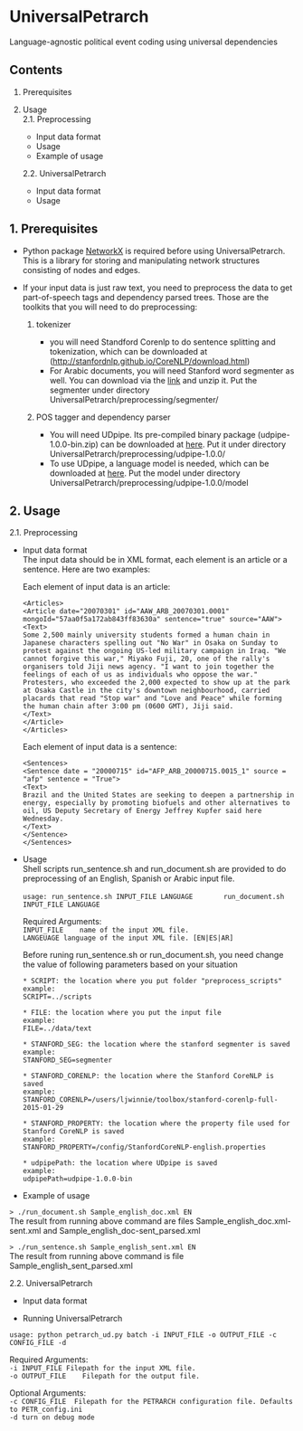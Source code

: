# UniversalPetrarch
Language-agnostic political event coding using universal dependencies

## Contents


1. Prerequisites

2. Usage  
	2.1. Preprocessing  
	* Input data format  
	* Usage  
	* Example of usage  

	2.2. UniversalPetrarch  
	* Input data format  
	* Usage  


   

## 1. Prerequisites
* Python package [NetworkX](https://networkx.github.io/) is required before using UniversalPetrarch. This is a library for storing and manipulating network structures consisting of nodes and edges. 

* If your input data is just raw text, you need to preprocess the data to get part-of-speech tags and dependency parsed trees. Those are the toolkits that you will need to do preprocessing:
	1. tokenizer
		* you will need Standford Corenlp to do sentence splitting and tokenization, which can be downloaded at (http://stanfordnlp.github.io/CoreNLP/download.html)
		* For Arabic documents, you will need Stanford word segmenter as well. You can download via the [link](http://nlp.stanford.edu/software/segmenter.html#Download) and unzip it. Put the segmenter under directory UniversalPetrarch/preprocessing/segmenter/


	2. POS tagger and dependency parser  
		* You will need UDpipe. Its pre-compiled binary package (udpipe-1.0.0-bin.zip) can be downloaded at [here](https://github.com/ufal/udpipe/releases/tag/v1.0.0). Put it under directory UniversalPetrarch/preprocessing/udpipe-1.0.0/
		* To use UDpipe, a language model is needed, which can be downloaded at [here](https://ufal.mff.cuni.cz/udpipe#download). Put the model under directory UniversalPetrarch/preprocessing/udpipe-1.0.0/model



## 2. Usage
2.1. Preprocessing  
* Input data format  
	The input data should be in XML format, each element is an article or a sentence. Here are two examples:  
    
	Each element of input data is an article:  
    
	``` 
	<Articles>
	<Article date="20070301" id="AAW_ARB_20070301.0001" mongoId="57aa0f5a172ab843ff83630a" sentence="true" source="AAW">
	<Text>
	Some 2,500 mainly university students formed a human chain in Japanese characters spelling out "No War" in Osaka on Sunday to protest against the ongoing US-led military campaign in Iraq. "We cannot forgive this war," Miyako Fuji, 20, one of the rally's organisers told Jiji news agency. "I want to join together the feelings of each of us as individuals who oppose the war." Protesters, who exceeded the 2,000 expected to show up at the park at Osaka Castle in the city's downtown neighbourhood, carried placards that read "Stop war" and "Love and Peace" while forming the human chain after 3:00 pm (0600 GMT), Jiji said.
	</Text>
	</Article>
	</Articles>
	```

	Each element of input data is a sentence:  
    
    ```
    <Sentences>
	<Sentence date = "20000715" id="AFP_ARB_20000715.0015_1" source = "afp" sentence = "True">
	<Text>
	Brazil and the United States are seeking to deepen a partnership in energy, especially by promoting biofuels and other alternatives to oil, US Deputy Secretary of Energy Jeffrey Kupfer said here Wednesday. 
	</Text>
	</Sentence>
	</Sentences>
	```
* Usage  
	Shell scripts run_sentence.sh and run_document.sh are provided to do preprocessing of an English, Spanish or Arabic input file. 

	
	``usage: run_sentence.sh INPUT_FILE LANGUAGE``
	``	     run_document.sh INPUT_FILE LANGUAGE``

	Required Arguments:  
	``INPUT_FILE	name of the input XML file. ``  
	``LANGEUAGE	language of the input XML file. [EN|ES|AR]``

	Before runing run_sentence.sh or run_document.sh, you need change the value of following parameters based on your situation

	``` 
	* SCRIPT: the location where you put folder "preprocess_scripts"
	example:
	SCRIPT=../scripts

	* FILE: the location where you put the input file 
	example:
	FILE=../data/text

	* STANFORD_SEG: the location where the stanford segmenter is saved
	example:
	STANFORD_SEG=segmenter

	* STANFORD_CORENLP: the location where the Stanford CoreNLP is saved
	example:
	STANFORD_CORENLP=/users/ljwinnie/toolbox/stanford-corenlp-full-2015-01-29

	* STANFORD_PROPERTY: the location where the property file used for Stanford CoreNLP is saved
	example:
	STANFORD_PROPERTY=/config/StanfordCoreNLP-english.properties

	* udpipePath: the location where UDpipe is saved
	example:
	udpipePath=udpipe-1.0.0-bin 
	
	```
* Example of usage

``> ./run_document.sh Sample_english_doc.xml EN``  
The result from running above command are files Sample_english_doc.xml-sent.xml and Sample_english_doc-sent_parsed.xml 

``> ./run_sentence.sh Sample_english_sent.xml EN``  
The result from running above command is file Sample_english_sent_parsed.xml 


2.2. UniversalPetrarch

* Input data format

* Running UniversalPetrarch  

``usage: python petrarch_ud.py batch -i INPUT_FILE -o OUTPUT_FILE -c CONFIG_FILE -d``

Required Arguments:  
``-i INPUT_FILE	Filepath for the input XML file. ``  
``-o OUTPUT_FILE	Filepath for the output file.``

Optional Arguments:  
``-c CONFIG_FILE  Filepath for the PETRARCH configuration file. Defaults to PETR_config.ini``  
``-d turn on debug mode``


